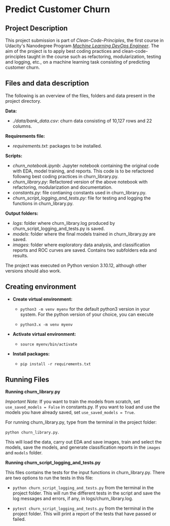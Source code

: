 # Predict Customer Churn

## Project Description
This project submission is part of *Clean-Code-Principles*, the first course in Udacity's Nanodegree Program [*Machine Learning DevOps Engineer*](https://www.udacity.com/course/machine-learning-dev-ops-engineer-nanodegree--nd0821). The aim of the project is to apply best coding practices and clean-code-principles taught in the course such as refactoring, modularization, testing and logging, etc., on a machine learning task consisting of predicting customer churn.

## Files and data description

The following is an overview of the files, folders and data present in the project directory.

**Data:**

* *./data/bank_data.csv*: churn data consisting of 10,127 rows and 22 columns.

**Requirements file:**

* *requirements.txt*: packages to be installed.

**Scripts:**

* *churn\_notebook.ipynb*: Jupyter notebook containing the original code with EDA, model training, and reports. This code is to be refactored followng best coding practices in churn\_library.py.
* *churn\_library.py*: Refactored version of the above notebook with refactoring, modularization and documentation.
* *constants.py*: file contianing constants used in churn_library.py.
* *churn\_script_logging_and_tests.py*: file for testing and logging the functions in churn_library.py.


**Output folders:**

* *logs*: folder where churn_library.log produced by churn\_script_logging_and_tests.py is saved.
* *models*: folder where the final models trained in churn\_library.py are saved.
* *images*: folder where exploratory data analysis, and classification reports and ROC curves are saved. Contains two subfolders eda and results.


The project was executed on Python version 3.10.12, although other versions should also work. 

## Creating environment

* **Create virtual environment:**

    * `python3 -m venv myenv` for the default python3 version in your system. For the python version of your choice, you can execute

    * `python3.x -m venv myenv`

* **Activate virtual environment:**

    * `source myenv/bin/activate`

* **Install packages:**

    * `pip install -r requirements.txt`

## Running Files

**Running churn_library.py**

*Important Note:* If you want to train the models from scratch, set `use_saved_models = False` in constants.py. If you want to load and use the models you have already saved, set `use_saved_models = True`.

For running churn\_library.py, type from the terminal in the project folder:

`python churn_library.py`.

This will load the data, carry out EDA and save images, train and select the models, save the models, and generate classification reports in the `images` and `models` folder.

**Running churn_script_logging_and_tests.py**

This files contains the tests for the input functions in churn_library.py. There are two options to run the tests in this file:

* `python churn_script_logging_and_tests.py` from the terminal in the project folder. This will run the different tests in the script and save the log messages and errors, if any, in logs/churn_library.log.

* `pytest churn_script_logging_and_tests.py` from the terminal in the project folder. This will print a report of the tests that have passed or failed.




